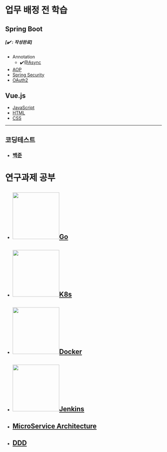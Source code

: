 # 업무 배정 전 학습

## Spring Boot          

#####  [✔️ : 작성완료]

   - Annotation
      - ✔️[@Async](%40Async-Annotation.md)
- [AOP](AOP.md)
- [Spring Security](Spring-Security.md)
- [OAuth2](OAuth2)
## Vue.js
   - [JavaScript](JavaScript.md)
   - [HTML](HTML.md)
   - [CSS](CSS.md)

***

## 코딩테스트

- ### [백준](./codingTest/baekjoon/readme.md)



# 연구과제 공부

- ## <img src="https://miro.medium.com/max/600/1*yh90bW8jL4f8pOTZTvbzqw.png" width="150">[Go](go.md)

- ## <img src="https://upload.wikimedia.org/wikipedia/commons/thumb/3/39/Kubernetes_logo_without_workmark.svg/1200px-Kubernetes_logo_without_workmark.svg.png" width="150">[K8s](k8s.md)

- ## <img src="https://blog.kakaocdn.net/dn/dygYqS/btqAGb0f2hT/ZvrsYAkqacHgpkBilkiAYk/img.png" width="150">[Docker](docker.md)

- ## <img src="https://img1.daumcdn.net/thumb/R800x0/?scode=mtistory2&fname=https%3A%2F%2Fblog.kakaocdn.net%2Fdn%2FbFEsv1%2FbtqPAtFgvAk%2FcIfbmNEZsxRKx8EYlw4XY0%2Fimg.png"  width="150">[Jenkins](jenkins.md)

- ## [MicroService Architecture](msa.md)

- ## [DDD](DDD.md)

